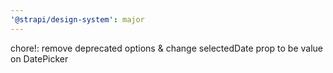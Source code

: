 ```yaml
---
'@strapi/design-system': major
---
```


chore!: remove deprecated options & change selectedDate prop to be value on DatePicker
